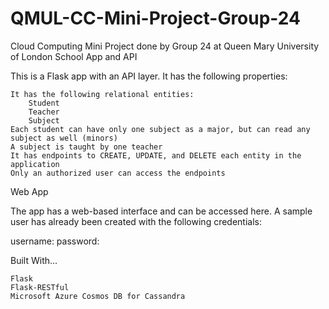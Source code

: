 # QMUL-CC-Mini-Project-Group-24
 Cloud Computing Mini Project done by Group 24 at Queen Mary University of London
School App and API

This is a Flask app with an API layer. It has the following properties:

    It has the following relational entities:
        Student
        Teacher
        Subject
    Each student can have only one subject as a major, but can read any subject as well (minors)
    A subject is taught by one teacher
    It has endpoints to CREATE, UPDATE, and DELETE each entity in the application
    Only an authorized user can access the endpoints

Web App

The app has a web-based interface and can be accessed here. A sample user has already been created with the following credentials:

username: 
password: 


Built With...

    Flask
    Flask-RESTful
    Microsoft Azure Cosmos DB for Cassandra
    

